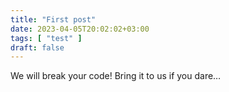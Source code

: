 ```yaml
---
title: "First post"
date: 2023-04-05T20:02:02+03:00
tags: [ "test" ]
draft: false
---
```


We will break your code! Bring it to us if you dare…
